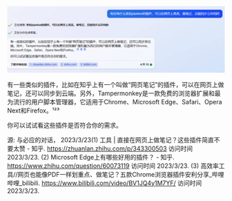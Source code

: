 ![image-20230323110855206](%E7%BD%91%E9%A1%B5%E7%AC%94%E8%AE%B0.assets/image-20230323110855206.png)

有一些类似的插件，比如在知乎上有一个叫做“网页笔记”的插件，可以在网页上做笔记，还可以同步到云端。另外，Tampermonkey是一款免费的浏览器扩展和最为流行的用户脚本管理器，它适用于Chrome、Microsoft Edge、Safari、Opera Next和Firefox。¹²³

你可以试试看这些插件是否符合你的需求。

源: 与必应的对话， 2023/3/23(1) 工具 | 直接在网页上做笔记？这些插件简直不要太赞 - 知乎. https://zhuanlan.zhihu.com/p/343300503 访问时间 2023/3/23.
(2) Microsoft Edge上有哪些好用的插件？ - 知乎. https://www.zhihu.com/question/60073119 访问时间 2023/3/23.
(3) 高效率工具//网页也能像PDF一样划重点、做笔记？五款Chrome浏览器插件安利分享_哔哩哔哩_bilibili. https://www.bilibili.com/video/BV1JQ4y1M7YF/ 访问时间 2023/3/23.